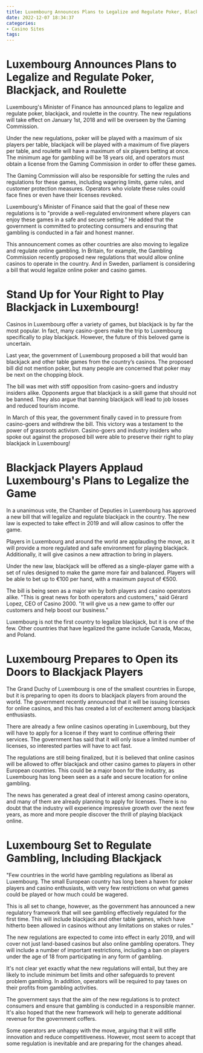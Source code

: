 ```yaml
---
title: Luxembourg Announces Plans to Legalize and Regulate Poker, Blackjack, and Roulette
date: 2022-12-07 18:34:37
categories:
- Casino Sites
tags:
---
```



#  Luxembourg Announces Plans to Legalize and Regulate Poker, Blackjack, and Roulette

Luxembourg's Minister of Finance has announced plans to legalize and regulate poker, blackjack, and roulette in the country. The new regulations will take effect on January 1st, 2018 and will be overseen by the Gaming Commission.

Under the new regulations, poker will be played with a maximum of six players per table, blackjack will be played with a maximum of five players per table, and roulette will have a maximum of six players betting at once. The minimum age for gambling will be 18 years old, and operators must obtain a license from the Gaming Commission in order to offer these games.

The Gaming Commission will also be responsible for setting the rules and regulations for these games, including wagering limits, game rules, and customer protection measures. Operators who violate these rules could face fines or even have their licenses revoked.

Luxembourg's Minister of Finance said that the goal of these new regulations is to "provide a well-regulated environment where players can enjoy these games in a safe and secure setting." He added that the government is committed to protecting consumers and ensuring that gambling is conducted in a fair and honest manner.

This announcement comes as other countries are also moving to legalize and regulate online gambling. In Britain, for example, the Gambling Commission recently proposed new regulations that would allow online casinos to operate in the country. And in Sweden, parliament is considering a bill that would legalize online poker and casino games.

#  Stand Up for Your Right to Play Blackjack in Luxembourg!

Casinos in Luxembourg offer a variety of games, but blackjack is by far the most popular. In fact, many casino-goers make the trip to Luxembourg specifically to play blackjack. However, the future of this beloved game is uncertain.

Last year, the government of Luxembourg proposed a bill that would ban blackjack and other table games from the country’s casinos. The proposed bill did not mention poker, but many people are concerned that poker may be next on the chopping block.

The bill was met with stiff opposition from casino-goers and industry insiders alike. Opponents argue that blackjack is a skill game that should not be banned. They also argue that banning blackjack will lead to job losses and reduced tourism income.

In March of this year, the government finally caved in to pressure from casino-goers and withdrew the bill. This victory was a testament to the power of grassroots activism. Casino-goers and industry insiders who spoke out against the proposed bill were able to preserve their right to play blackjack in Luxembourg!

#  Blackjack Players Applaud Luxembourg's Plans to Legalize the Game

In a unanimous vote, the Chamber of Deputies in Luxembourg has approved a new bill that will legalize and regulate blackjack in the country. The new law is expected to take effect in 2019 and will allow casinos to offer the game.

Players in Luxembourg and around the world are applauding the move, as it will provide a more regulated and safe environment for playing blackjack. Additionally, it will give casinos a new attraction to bring in players.

Under the new law, blackjack will be offered as a single-player game with a set of rules designed to make the game more fair and balanced. Players will be able to bet up to €100 per hand, with a maximum payout of €500.

The bill is being seen as a major win by both players and casino operators alike. "This is great news for both operators and customers," said Gérard Lopez, CEO of Casino 2000. "It will give us a new game to offer our customers and help boost our business."

Luxembourg is not the first country to legalize blackjack, but it is one of the few. Other countries that have legalized the game include Canada, Macau, and Poland.

#  Luxembourg Prepares to Open its Doors to Blackjack Players

The Grand Duchy of Luxembourg is one of the smallest countries in Europe, but it is preparing to open its doors to blackjack players from around the world. The government recently announced that it will be issuing licenses for online casinos, and this has created a lot of excitement among blackjack enthusiasts.

There are already a few online casinos operating in Luxembourg, but they will have to apply for a license if they want to continue offering their services. The government has said that it will only issue a limited number of licenses, so interested parties will have to act fast.

The regulations are still being finalized, but it is believed that online casinos will be allowed to offer blackjack and other casino games to players in other European countries. This could be a major boon for the industry, as Luxembourg has long been seen as a safe and secure location for online gambling.

The news has generated a great deal of interest among casino operators, and many of them are already planning to apply for licenses. There is no doubt that the industry will experience impressive growth over the next few years, as more and more people discover the thrill of playing blackjack online.

#  Luxembourg Set to Regulate Gambling, Including Blackjack

"Few countries in the world have gambling regulations as liberal as Luxembourg. The small European country has long been a haven for poker players and casino enthusiasts, with very few restrictions on what games could be played or how much could be wagered.

This is all set to change, however, as the government has announced a new regulatory framework that will see gambling effectively regulated for the first time. This will include blackjack and other table games, which have hitherto been allowed in casinos without any limitations on stakes or rules."

The new regulations are expected to come into effect in early 2019, and will cover not just land-based casinos but also online gambling operators. They will include a number of important restrictions, including a ban on players under the age of 18 from participating in any form of gambling.

It's not clear yet exactly what the new regulations will entail, but they are likely to include minimum bet limits and other safeguards to prevent problem gambling. In addition, operators will be required to pay taxes on their profits from gambling activities.

The government says that the aim of the new regulations is to protect consumers and ensure that gambling is conducted in a responsible manner. It's also hoped that the new framework will help to generate additional revenue for the government coffers.

Some operators are unhappy with the move, arguing that it will stifle innovation and reduce competitiveness. However, most seem to accept that some regulation is inevitable and are preparing for the changes ahead.